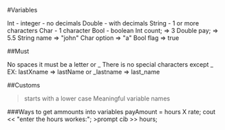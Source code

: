 #Variables

Int - integer - no decimals
Double - with decimals
String - 1 or more characters
Char - 1 character
Bool - boolean
Int count; => 3
Double pay; => 5.5
String name => "john"
Char option => "a"
Bool flag => true 

##Must 

No spaces it must be a letter or _
There is no special characters except _
EX: lastXname => lastName or _lastname => last_name

##Customs
>starts with a lower case
Meaningful variable names

###Ways to get ammounts into variables
payAmount = hours X rate; 
cout << "enter the hours workes:"; >prompt
cib >> hours;
